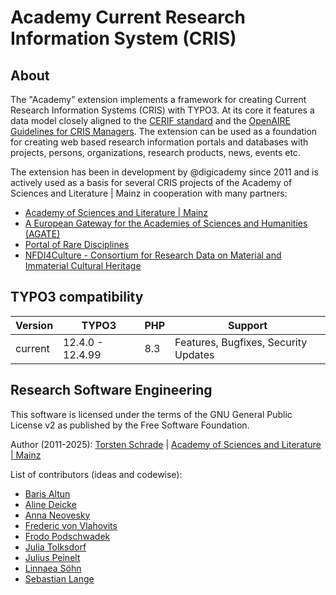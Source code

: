 # Academy Current Research Information System (CRIS)

## About

The "Academy" extension implements a framework for creating Current Research Information Systems (CRIS) with TYPO3. At its core it features a data model closely aligned to the [CERIF standard](https://eurocris.org/eurocris_archive/cerifsupport.org/cerif-in-brief/index.html) and the [OpenAIRE Guidelines for CRIS Managers](https://openaire-guidelines-for-cris-managers.readthedocs.io/en/v1.1.1/). The extension can be used as a foundation for creating web based research information portals and databases with projects, persons, organizations, research products, news, events etc.

The extension has been in development by @digicademy since 2011 and is actively used as a basis for several CRIS projects of the Academy of Sciences and Literature | Mainz in cooperation with many partners:

* [Academy of Sciences and Literature | Mainz](https://www.adwmainz.de/)
* [A European Gateway for the Academies of Sciences and Humanities (AGATE)](https://agate.academy/)
* [Portal of Rare Disciplines](https://www.kleinefaecher.de/)
* [NFDI4Culture - Consortium for Research Data on Material and Immaterial Cultural Heritage](https://nfdi4culture.de/)

## TYPO3 compatibility

| Version     | TYPO3            | PHP | Support                                 |
| ----------- |------------------|-----|---------------------------------------- |
| current     | 12.4.0 - 12.4.99 | 8.3 | Features, Bugfixes, Security Updates    |

## Research Software Engineering

This software is licensed under the terms of the GNU General Public License v2
as published by the Free Software Foundation.

Author (2011-2025): <a href="https://orcid.org/0000-0002-0953-2818">Torsten Schrade</a> | <a href="https://www.adwmainz.de">Academy of Sciences and Literature | Mainz</a>

List of contributors (ideas and codewise): 

* [Baris Altun](https://github.com/barisssss)
* [Aline Deicke](https://github.com/orgs/digicademy/people/alinedeicke)
* [Anna Neovesky](https://github.com/annaneo)
* [Frederic von Vlahovits](https://github.com/vonvlaho)
* [Frodo Podschwadek](https://github.com/fpodschwadek)
* [Julia Tolksdorf](https://github.com/jutol)
* [Julius Peinelt](https://github.com/jpeinelt)
* [Linnaea Söhn](https://github.com/lsoehn)
* [Sebastian Lange](https://github.com/Slange-Mhath)


